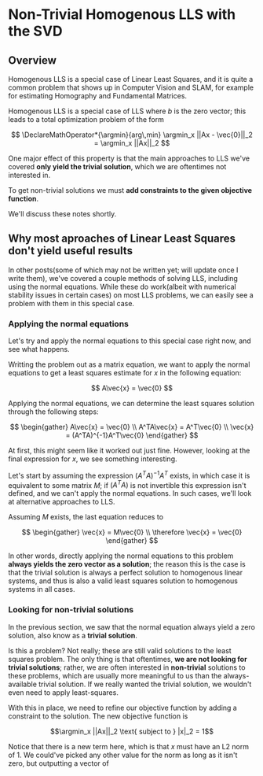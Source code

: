 # Non-Trivial Homogenous LLS with the SVD

## Overview
Homogenous LLS is a special
case of Linear Least Squares, and it is quite a common
problem that shows up in Computer Vision and SLAM, for example
for estimating Homography and Fundamental Matrices.

Homogenous LLS is a special case of LLS where $b$ is the zero
vector; this leads to a total optimization problem of the form

$$
\DeclareMathOperator*{\argmin}{arg\,min}
\argmin_x ||Ax - \vec{0}||_2 = \argmin_x ||Ax||_2
$$

One major effect of this property is that the main
approaches to LLS we've covered **only yield the trivial solution**,
which we are oftentimes not interested in.

To get non-trivial solutions we must **add constraints to the given objective
function**.

We'll discuss these notes shortly.

## Why most aproaches of Linear Least Squares don't yield useful results
In other posts(some of which may not be written yet; will update once I write them),
we've covered a couple methods of solving LLS, including using the normal equations.
While these do work(albeit with numerical stability issues in certain cases) on most
LLS problems, we can easily see a problem with them in this special case.

### Applying the normal equations

Let's try and apply the normal equations to this special case right now,
and see what happens.

Writting the problem out as a matrix equation, we want to apply the normal
equations to get a least squares estimate for $x$ in the following equation:

$$
A\vec{x} = \vec{0}
$$

Applying the normal equations, we can determine the least squares solution
through the following steps:

$$
\begin{gather}
A\vec{x} = \vec{0} \\
A^TA\vec{x} = A^T\vec{0} \\
\vec{x} = (A^TA)^{-1}A^T\vec{0}
\end{gather}
$$

At first, this might seem like it worked out just fine. However, looking
at the final expression for $x$, we see something interesting.

Let's start by assuming the expression $(A^TA)^{-1}A^T$ exists, in which
case it is equivalent to some matrix $M$; if $(A^TA)$ is not invertible
this expression isn't defined, and we can't apply the normal equations.
In such cases, we'll look at alternative approaches to LLS.

Assuming $M$ exists, the last equation reduces to

$$
\begin{gather}
\vec{x} = M\vec{0} \\
\therefore \vec{x} = \vec{0}
\end{gather}
$$

In other words, directly applying the normal equations to this problem
**always yields the zero vector as a solution**; the reason this
is the case is that the trivial solution is always a perfect solution
to homogenous linear systems, and thus is also a valid least squares
solution to homogenous systems in all cases.

### Looking for non-trivial solutions

In the previous section, we saw that the normal equation always yield
a zero solution, also know as a **trivial solution**.

Is this a problem? Not really; these are still valid solutions to the least
squares problem. The only thing is that oftentimes, **we are not looking
for trivial solutions**; rather, we are often interested in **non-trivial** solutions
to these problems, which are usually more meaningful to us than the always-available
trivial solution. If we really wanted the trivial solution, we wouldn't even
need to apply least-squares.

With this in place, we need to refine our objective function by adding a constraint
to the solution. The new objective function is

$$\argmin_x ||Ax||_2 \text{  subject to  } |x|_2 = 1$$

Notice that there is a new term here, which is that $x$ must have an L2 norm
of 1. We could've picked any other value for the norm as long as it isn't
zero, but outputting a vector of 